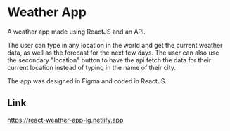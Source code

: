 # Weather App

A weather app made using ReactJS and an API.

The user can type in any location in the world and get the current weather data, as well as the forecast for the next few days. The user can also use the secondary "location" button to have the api fetch the data for their current location instead of typing in the name of their city.

The app was designed in Figma and coded in ReactJS.

## Link

https://react-weather-app-lg.netlify.app
